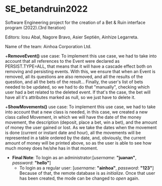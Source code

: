 # SE_betandruin2022
Software Engineering project for the creation of a Bet &amp; Ruin interface program (2022).(3rd Iteration)

Editors: Iosu Abal, Nagore Bravo, Asier Septién, Ainhize Legarreta.

Name of the team: Ainhoa Corporation Ltd.

+**RemoveEvent()** use case: To implement this use case, we had to take into account that all references to the Event were declared as PERSIST.TYPE=ALL, that means that it will have a cascade effect both on removing and persisting events.
With this, we ensure that when an Event is removed, all its questions are also removed, and all the results of the question, and all the bets of the result...
Finally, the user's list of bets needed to be updated, so we had to do that "manually", checking which user had a bet related to the deleted event. If that's the case, the bet will have all it's attributes marked as null, so we just have to delete it.


+**ShowMovements()** use case: To implement this use case, we had to take into account that a new class is needed, in this case, we created a new class called Movement, in which we will have the date of the money movement, the description (deposit, place a bet, win a bet), and the amount of money the user gained or lost.
As we take the dates when the movement is done (current or instant date and hour), all the movements will be represented in a table ordered by the date, and, obviously, the current amount of money will be printed above, so as the user is able to see how much money does he/she has in that moment.


+ **Final Note**:
  To login as an administrator:[*username*: **"juanan"**, *password*: **"hello"**]
    + To login as a regular user: [*username*: **"ainhoa"**, *password*: **"123"**]
      Because of that, the remote database is as *initialize*. Once that user has been created, the mode can be changed to *open* again.
